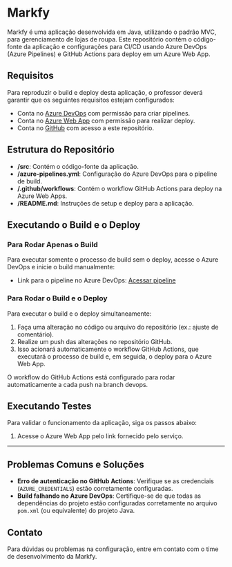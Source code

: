# Markfy

Markfy é uma aplicação desenvolvida em Java, utilizando o padrão MVC, para gerenciamento de lojas de roupa. Este repositório contém o código-fonte da aplicação e configurações para CI/CD usando Azure DevOps (Azure Pipelines) e GitHub Actions para deploy em um Azure Web App.

## Requisitos

Para reproduzir o build e deploy desta aplicação, o professor deverá garantir que os seguintes requisitos estejam configurados:

- Conta no [Azure DevOps](https://azure.microsoft.com/services/devops/) com permissão para criar pipelines.
- Conta no [Azure Web App](https://azure.microsoft.com/services/app-service/web/) com permissão para realizar deploy.
- Conta no [GitHub](https://github.com/) com acesso a este repositório.

## Estrutura do Repositório

- **/src**: Contém o código-fonte da aplicação.
- **/azure-pipelines.yml**: Configuração do Azure DevOps para o pipeline de build.
- **/.github/workflows**: Contém o workflow GitHub Actions para deploy na Azure Web Apps.
- **/README.md**: Instruções de setup e deploy para a aplicação.

## Executando o Build e o Deploy

### Para Rodar Apenas o Build

Para executar somente o processo de build sem o deploy, acesse o Azure DevOps e inicie o build manualmente:

- Link para o pipeline no Azure DevOps: [Acessar pipeline](https://dev.azure.com/brunofbpaula-fiap/AulaDevops/_build)

### Para Rodar o Build e o Deploy

Para executar o build e o deploy simultaneamente:

1. Faça uma alteração no código ou arquivo do repositório (ex.: ajuste de comentário).
2. Realize um push das alterações no repositório GitHub.
3. Isso acionará automaticamente o workflow GitHub Actions, que executará o processo de build e, em seguida, o deploy para o Azure Web App.

O workflow do GitHub Actions está configurado para rodar automaticamente a cada push na branch devops.

## Executando Testes

Para validar o funcionamento da aplicação, siga os passos abaixo:

1. Acesse o Azure Web App pelo link fornecido pelo serviço.

---

## Problemas Comuns e Soluções

- **Erro de autenticação no GitHub Actions**: Verifique se as credenciais (`AZURE_CREDENTIALS`) estão corretamente configuradas.
- **Build falhando no Azure DevOps**: Certifique-se de que todas as dependências do projeto estão configuradas corretamente no arquivo `pom.xml` (ou equivalente) do projeto Java.

## Contato

Para dúvidas ou problemas na configuração, entre em contato com o time de desenvolvimento da Markfy.
